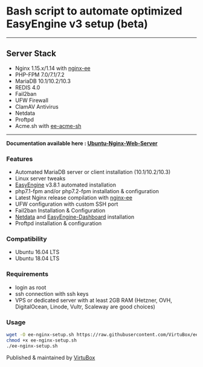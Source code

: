 # Bash script to automate optimized EasyEngine v3 setup (beta)

* * *

## Server Stack

- Nginx 1.15.x/1.14 with [nginx-ee](https://virtubox.github.io/nginx-ee/)
- PHP-FPM 7.0/7.1/7.2
- MariaDB 10.1/10.2/10.3
- REDIS 4.0
- Fail2ban
- UFW Firewall
- ClamAV Antivirus
- Netdata
- Proftpd
- Acme.sh with [ee-acme-sh](https://virtubox.github.io/ee-acme-sh/)

* * *

**Documentation available here : [Ubuntu-Nginx-Web-Server](https://virtubox.github.io/ubuntu-nginx-web-server/)**

### Features

- Automated MariaDB server or client installation (10.1/10.2/10.3)
- Linux server tweaks
- [EasyEngine](https://github.com/EasyEngine/easyengine) v3.8.1 automated installation
- php7.1-fpm and/or php7.2-fpm installation & configuration
- Latest Nginx release compilation with [nginx-ee](https://virtubox.github.io/nginx-ee/)
- UFW configuration with custom SSH port
- Fail2ban Installation & Configuration
- [Netdata](https://github.com/firehol/netdata/) and [EasyEngine-Dashboard](https://virtubox.github.io/easyengine-dashboard/) installation
- Proftpd installation & configuration

### Compatibility

- Ubuntu 16.04 LTS
- Ubuntu 18.04 LTS

### Requirements

- login as root
- ssh connection with ssh keys
- VPS or dedicated server with at least 2GB RAM (Hetzner, OVH, DigitalOcean, Linode, Vultr, Scaleway are good choices)

### Usage

```bash
wget -O ee-nginx-setup.sh https://raw.githubusercontent.com/VirtuBox/ee-nginx-setup/master/init.sh
chmod +x ee-nginx-setup.sh
./ee-nginx-setup.sh
```

Published & maintained by [VirtuBox](https://virtubox.net)

